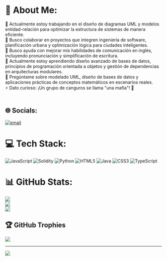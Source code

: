 # 💫 About Me:
🔭 Actualmente estoy trabajando en el diseño de diagramas UML y modelos entidad-relación para optimizar la estructura de sistemas de manera eficiente.<br>👯 Busco colaborar en proyectos que integren ingeniería de software, planificación urbana y optimización lógica para ciudades inteligentes.<br>🤝 Busco ayuda con mejorar mis habilidades de comunicación en inglés, incluyendo pronunciación y simplificación de escritura.<br>🌱 Actualmente estoy aprendiendo diseño avanzado de bases de datos, principios de programación orientada a objetos y gestión de dependencias en arquitecturas modulares.<br>💬 Pregúntame sobre modelado UML, diseño de bases de datos y aplicaciones prácticas de conceptos matemáticos en escenarios reales.<br>⚡ Dato curioso: ¡Un grupo de canguros se llama "una mafia"! 🦘<br><br>


## 🌐 Socials:
[![email](https://img.shields.io/badge/Email-D14836?logo=gmail&logoColor=white)](mailto:QUIMBAYFEO@GMAIL.COM) 

# 💻 Tech Stack:
![JavaScript](https://img.shields.io/badge/javascript-%23323330.svg?style=for-the-badge&logo=javascript&logoColor=%23F7DF1E) ![Solidity](https://img.shields.io/badge/Solidity-%23363636.svg?style=for-the-badge&logo=solidity&logoColor=white) ![Python](https://img.shields.io/badge/python-3670A0?style=for-the-badge&logo=python&logoColor=ffdd54) ![HTML5](https://img.shields.io/badge/html5-%23E34F26.svg?style=for-the-badge&logo=html5&logoColor=white) ![Java](https://img.shields.io/badge/java-%23ED8B00.svg?style=for-the-badge&logo=openjdk&logoColor=white) ![CSS3](https://img.shields.io/badge/css3-%231572B6.svg?style=for-the-badge&logo=css3&logoColor=white) ![TypeScript](https://img.shields.io/badge/typescript-%23007ACC.svg?style=for-the-badge&logo=typescript&logoColor=white)
# 📊 GitHub Stats:
![](https://github-readme-stats.vercel.app/api?username=williamQuimbay&theme=dark&hide_border=false&include_all_commits=true&count_private=true)<br/>
![](https://nirzak-streak-stats.vercel.app/?user=williamQuimbay&theme=dark&hide_border=false)<br/>
![](https://github-readme-stats.vercel.app/api/top-langs/?username=williamQuimbay&theme=dark&hide_border=false&include_all_commits=true&count_private=true&layout=compact)

## 🏆 GitHub Trophies
![](https://github-profile-trophy.vercel.app/?username=williamQuimbay&theme=radical&no-frame=false&no-bg=false&margin-w=4)

---
[![](https://visitcount.itsvg.in/api?id=williamQuimbay&icon=0&color=0)](https://visitcount.itsvg.in)

<!-- Proudly created with GPRM ( https://gprm.itsvg.in ) -->
